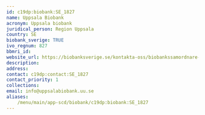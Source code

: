 ```yaml
---
id: c19dp:biobank:SE_1827
name: Uppsala Biobank
acronym: Uppsala biobank
juridical_person: Region Uppsala
country: SE
biobank_sverige: TRUE
ivo_regnum: 827
bbmri_id:
website_url: https://biobanksverige.se/kontakta-oss/biobankssamordnare-och-nej-talonger/
description:
address:
contact: c19dp:contact:SE_1827
contact_priority: 1
collections:
email: info@uppsalabiobank.uu.se
aliases:
    /menu/main/app-scd/biobank/c19dp:biobank:SE_1827
---
```

